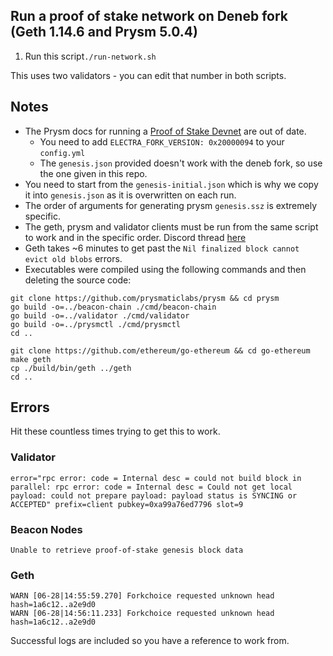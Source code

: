 ## Run a proof of stake network on Deneb fork (Geth 1.14.6 and Prysm 5.0.4)

1. Run this script`./run-network.sh`

This uses two validators - you can edit that number in both scripts.

## Notes
* The Prysm docs for running a [Proof of Stake Devnet](https://docs.prylabs.network/docs/advanced/proof-of-stake-devnet) are out of date.
    * You need to add `ELECTRA_FORK_VERSION: 0x20000094` to your `config.yml`
    * The `genesis.json` provided doesn't work with the deneb fork, so use the one given in this repo.
* You need to start from the `genesis-initial.json` which is why we copy it into `genesis.json` as it is overwritten on each run.
* The order of arguments for generating prysm `genesis.ssz` is extremely specific.
* The geth, prysm and validator clients must be run from the same script to work and in the specific order. Discord thread [here](https://discord.com/channels/476244492043812875/1255607182259650822/1256190759221203056)
* Geth takes ~6 minutes to get past the `Nil finalized block cannot evict old blobs` errors.
* Executables were compiled using the following commands and then deleting the source code: 

```shell
git clone https://github.com/prysmaticlabs/prysm && cd prysm
go build -o=../beacon-chain ./cmd/beacon-chain
go build -o=../validator ./cmd/validator
go build -o=../prysmctl ./cmd/prysmctl
cd ..
```

```shell
git clone https://github.com/ethereum/go-ethereum && cd go-ethereum
make geth
cp ./build/bin/geth ../geth
cd ..
```

## Errors
Hit these countless times trying to get this to work. 
### Validator
```shell
error="rpc error: code = Internal desc = could not build block in parallel: rpc error: code = Internal desc = Could not get local payload: could not prepare payload: payload status is SYNCING or ACCEPTED" prefix=client pubkey=0xa99a76ed7796 slot=9
```
### Beacon Nodes
```shell
Unable to retrieve proof-of-stake genesis block data
```
### Geth
```shell
WARN [06-28|14:55:59.270] Forkchoice requested unknown head        hash=1a6c12..a2e9d0
WARN [06-28|14:56:11.233] Forkchoice requested unknown head        hash=1a6c12..a2e9d0 
```

Successful logs are included so you have a reference to work from. 
